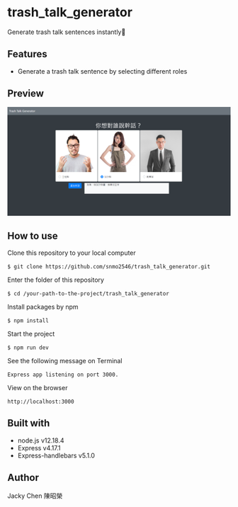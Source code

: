 # trash_talk_generator

Generate trash talk sentences instantly🤪

## Features

* Generate a trash talk sentence by selecting different roles

## Preview
![Website screenshot](https://github.com/snmo2546/trash_talk_generator/blob/master/trash_talk_screenshot.PNG)

## How to use
Clone this repository to your local computer
<pre><code>$ git clone https://github.com/snmo2546/trash_talk_generator.git</code></pre>
Enter the folder of this repository
<pre><code>$ cd /your-path-to-the-project/trash_talk_generator</code></pre>
Install packages by npm
<pre><code>$ npm install</code></pre>
Start the project
<pre><code>$ npm run dev</code></pre>
See the following message on Terminal
<pre><code>Express app listening on port 3000.</code></pre>
View on the browser
<pre><code>http://localhost:3000</code></pre>

## Built with

* node.js v12.18.4
* Express v4.17.1
* Express-handlebars v5.1.0

## Author
Jacky Chen 陳昭榮
